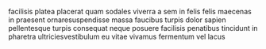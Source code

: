 facilisis platea placerat quam sodales viverra a sem in felis felis maecenas in
praesent ornaresuspendisse massa faucibus turpis dolor sapien pellentesque
turpis consequat neque posuere facilisis penatibus tincidunt in pharetra
ultriciesvestibulum eu vitae vivamus fermentum vel lacus